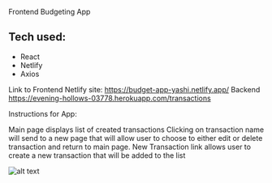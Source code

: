 Frontend Budgeting App 

## Tech used:

- React
- Netlify 
- Axios

Link to Frontend Netlify site: https://budget-app-yashi.netlify.app/
Backend https://evening-hollows-03778.herokuapp.com/transactions


Instructions for App:

Main page displays list of created transactions
Clicking on transaction name will send to a new page that will allow user to choose to either edit or delete transaction and return to main page. 
New Transaction link allows user to create a new transaction that will be added to the list


![alt text](https://i.imgur.com/3yKukii.png)
